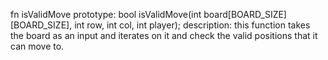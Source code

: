 fn isValidMove 
                     prototype: bool isValidMove(int board[BOARD_SIZE][BOARD_SIZE], int row, int col, int player);
                     description: this function takes the board as an input and iterates on it and check the valid positions that it can move to.

